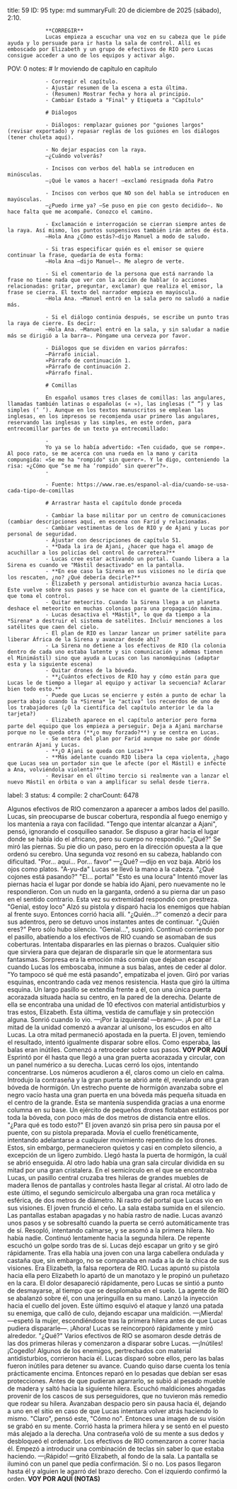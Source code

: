 title:          59
ID:             95
type:           md
summaryFull:    20 de diciembre de 2025 (sábado), 2:10.
                
                **CORREGIR**
                Lucas empieza a escuchar una voz en su cabeza que le pide ayuda y lo persuade para ir hasta la sala de control. Allí es emboscado por Elizabeth y un grupo de efectivos de RIO pero Lucas consigue acceder a uno de los equipos y activar algo.
POV:            0
notes:          # Ir moviendo de capítulo en capítulo
                
                - Corregir el capítulo.
                - Ajustar resumen de la escena a esta última.
                - (Resumen) Mostrar fecha y hora al principio.
                - Cambiar Estado a "Final" y Etiqueta a "Capítulo"
                
                # Diálogos
                
                - Diálogos: remplazar guiones por "guiones largos" (revisar exportado) y repasar reglas de los guiones en los diálogos (tener chuleta aquí).
                
                - No dejar espacios con la raya.
                —¿Cuándo volverás?
                
                - Incisos con verbos del habla se introducen en minúsculas.
                —¡Qué le vamos a hacer! —exclamó resignada doña Patro
                
                - Incisos con verbos que NO son del habla se introducen en mayúsculas.
                —¿Puedo irme ya? —Se puso en pie con gesto decidido—. No hace falta que me acompañe. Conozco el camino.
                
                - Exclamación e interrogación se cierran siempre antes de la raya. Así mismo, los puntos suspensivos también irán antes de ésta.
                —Hola Ana ¿Cómo estás?—dijo Manuel a modo de saludo.
                
                - Si tras especificar quién es el emisor se quiere continuar la frase, quedaría de esta forma:
                —Hola Ana —dijo Manuel—. Me alegro de verte.
                
                - Si el comentario de la persona que está narrando la frase no tiene nada que ver con la acción de hablar (o acciones relacionadas: gritar, preguntar, exclamar) que realiza el emisor, la frase se cierra. El texto del narrador empieza en mayúscula.
                —Hola Ana. —Manuel entró en la sala pero no saludó a nadie más.
                
                - Si el diálogo continúa después, se escribe un punto tras la raya de cierre. Es decir:
                —Hola Ana. —Manuel entró en la sala, y sin saludar a nadie más se dirigió a la barra—. Póngame una cerveza por favor.
                
                - Diálogos que se dividen en varios párrafos:
                —Párrafo inicial.
                »Párrafo de continuación 1.
                »Párrafo de continuación 2.
                »Párrafo final.
                
                # Comillas
                
                En español usamos tres clases de comillas: las angulares, llamadas también latinas o españolas (« »), las inglesas (“ ”) y las simples (‘ ’). Aunque en los textos manuscritos se emplean las inglesas, en los impresos se recomienda usar primero las angulares, reservando las inglesas y las simples, en este orden, para entrecomillar partes de un texto ya entrecomillado:
                
                -
                Yo ya se lo había advertido: «Ten cuidado, que se rompe». Al poco rato, se me acerca con una rueda en la mano y carita compungida: «Se me ha "rompido" sin querer». Y le digo, conteniendo la risa: «¿Cómo que “se me ha ‘rompido’ sin querer”?».
                -
                
                - Fuente: https://www.rae.es/espanol-al-dia/cuando-se-usa-cada-tipo-de-comillas
                
                # Arrastrar hasta el capítulo donde proceda
                
                - Cambiar la base militar por un centro de comunicaciones (cambiar descripciones aquí, en escena con Farid y relacionadas.
                - Cambiar vestimentas de los de RIO y de Ajani y Lucas por personal de seguridad.
                - Ajustar con descripciones de capítulo 51.
                - **Dada la ira de Ajani, ¿hacer que haga el amago de acuchillar a los policías del control de carretera?**
                - Lucas cree estar activando un portal. Cuando libera a la Sirena es cuando ve "Mástil desactivado" en la pantalla.
                - **En ese caso la Sirena en sus visiones no le diría que los rescaten, ¿no? ¿Qué debería decirle?**
                - Elizabeth y personal antidisturbio avanza hacia Lucas. Este vuelve sobre sus pasos y se hace con el guante de la científica, que toma el control.
                - Quitar meteorito. Cuando la Sirena llega a un planeta deshace el meteorito en muchas colonias para una propagación máxima.
                - Lucas desactiva el *Mástil*, lo que da tiempo a la *Sirena* a destruir el sistema de satélites. Incluir menciones a los satélites que caen del cielo.
                - El plan de RIO es lanzar lanzar un primer satélite para liberar África de la Sirena y avanzar desde ahí?
                - La Sirena no detiene a los efectivos de RIO (la colonia dentro de cada uno estaba latente y sin comunicación y ademas tienen el Minimástil) sino que ayuda a Lucas con las nanomáquinas (adaptar esta y la siguiente escena)
                - Quitar drones de la bóveda.
                - **¿Cuántos efectivos de RIO hay y cómo están para que Lucas le de tiempo a llegar al equipo y activar la secuencia? Aclarar bien todo esto.**
                - Puede que Lucas se encierre y estén a punto de echar la puerta abajo cuando la *Sirena* le "activa" los recuerdos de uno de los trabajadores (¿O la científica del capítulo anterior le da la tarjeta?)
                - Elizabeth aparece en el capítulo anterior pero forma parte del equipo que los empieza a perseguir. Deja a Ajani marcharse porque no le queda otra (**¿o muy forzado?**) y se centra en Lucas.
                - Se entera del plan por Farid aunque no sabe por dónde entrarán Ajani y Lucas.
                - **¿O Ajani se queda con Lucas?**
                - **Más adelante cuando RIO libera la cepa violenta, ¿hago que Lucas sea un portador sin que le afecte (por el Mástil) e infecte a Ana, volviéndola violenta?**
                - Revisar en el último tercio si realmente van a lanzar el nuevo Mástil en órbita o van a amplificar su señal desde tierra.
label:          3
status:         4
compile:        2
charCount:      6478


Algunos efectivos de RIO comenzaron a aparecer a ambos lados del pasillo. Lucas, sin preocuparse de buscar cobertura, respondía al fuego enemigo y los mantenía a raya con facilidad.
"Tengo que intentar alcanzar a Ajani", pensó, ignorando el cosquilleo sanador.
Se dispuso a girar hacia el lugar donde se había ido el africano, pero su cuerpo no respondió.
"¿Qué?"
Se miró las piernas. Su pie dio un paso, pero en la dirección opuesta a la que ordenó su cerebro.
Una segunda voz resonó en su cabeza, hablando con dificultad.
"Por... aquí... Por... favor"
—¿Qué? —dijo en voz baja. Abrió los ojos como platos.
"A-yu-da"
Lucas se llevó la mano a la cabeza.
"¿Qué cojones está pasando?"
"El... portal"
"Esto es una locura"
Intentó mover las piernas hacia el lugar por donde se había ido Ajani, pero nuevamente no le respondieron.
Con un nudo en la garganta, ordenó a su pierna dar un paso en el sentido contrario. Esta vez su extremidad respondió con prestreza.
"Genial, estoy loco"
Alzó su pistola y disparó hacia los enemigos que habían al frente suyo. Entonces corrió hacia allí.
"¿Quién...?" comenzó a decir para sus adentros, pero se detuvo unos instantes antes de continuar. "¿Quién eres?"
Pero sólo hubo silencio.
"Genial...", suspiró.
Continuó corriendo por el pasillo, abatiendo a los efectivos de RIO cuando se asomaban de sus coberturas. Intentaba dispararles en las piernas o brazos. Cualquier sitio que sirviera para que dejaran de dispararle sin que le atormentara sus fantasmas.
Sorpresa era la emoción más común que dejaban escapar cuando Lucas los emboscaba, inmune a sus balas, antes de ceder al dolor.
"Yo tampoco sé qué me está pasando", empatizaba el joven.
Giró por varias esquinas, encontrando cada vez menos resistencia.
Hasta que giró la última esquina.
Un largo pasillo se extendía frente a él, con una única puerta acorazada situada hacia su centro, en la pared de la derecha. Delante de ella se encontraba una unidad de 10 efectivos con material antidisturbios y tras estos, Elizabeth.
Esta última, vestida de camuflaje y sin protección alguna. Sonrió cuando lo vio.
—¡Por la izquierda! —bramó—. ¡A por él!
La mitad de la unidad comenzó a avanzar al unísono, los escudos en alto Lucas. La otra mitad permaneció apostada en la puerta.
El joven, temiendo el resultado, intentó igualmente disparar sobre ellos.
Como esperaba, las balas eran inútiles.
Comenzó a retroceder sobre sus pasos.
**VOY POR AQUÍ**
Esprintó por él hasta que llegó a una gran puerta acorazada y circular, con un panel numérico a su derecha.
Lucas cerró los ojos, intentando concentrarse. Los números acudieron a él, claros como un cielo en calma.
Introdujo la contraseña y la gran puerta se abrió ante él, revelando una gran bóveda de hormigón.
Un estrecho puente de hormigón avanzaba sobre el negro vacío hasta una gran puerta en una bóveda más pequeña situada en el centro de la grande. Esta se mantenía suspendida gracias a una enorme columna en su base.
Un ejército de pequeños drones flotaban estáticos por toda la bóveda, con poco más de dos metros de distancia entre ellos.
"¿Para qué es todo esto?"
El joven avanzó sin prisa pero sin pausa por el puente, con su pistola preparada. Movía el cuello frenéticamente, intentando adelantarse a cualquier movimiento repentino de los drones.
Estos, sin embargo, permanecieron quietos y casi en completo silencio, a excepción de un ligero zumbido.
Llegó hasta la puerta de hormigón, la cuál se abrió enseguida.
Al otro lado había una gran sala circular dividida en su mitad por una gran cristalera. En el semicírculo en el que se encontraba Lucas, un pasillo central cruzaba tres hileras de grandes muebles de madera llenos de pantallas y controles hasta llegar al cristal. Al otro lado de este último, el segundo semicírculo albergaba una gran roca metálica y esférica, de dos metros de diámetro.
Ni rastro del portal que Lucas vio en sus visiones. El joven frunció el ceño.
La sala estaba sumida en el silencio. Las pantallas estaban apagadas y no había rastro de nadie. Lucas avanzó unos pasos y se sobresaltó cuando la puerta se cerró automáticamente tras de sí.
Resopló, intentando calmarse, y se asomó a la primera hilera.
No había nadie.
Continuó lentamente hacia la segunda hilera.
De repente escuchó un golpe sordo tras de si.
Lucas dejó escapar un grito y se giró rápidamente. Tras ella había una joven con una larga cabellera ondulada y castaña que, sin embargo, no se comparaba en nada a la de la chica de sus visiones.
Era Elizabeth, la falsa reportera de RIO.
Lucas apuntó su pistola hacia ella pero Elizabeth lo apartó de un manotazo y le propinó un puñetazo en la cara. El dolor desapareció rápidamente, pero Lucas se sintió a punto de desmayarse, al tiempo que se desplomaba en el suelo.
La agente de RIO se abalanzó sobre él, con una jeringuilla en su mano. Lanzó la inyección hacia el cuello del joven.
Este último esquivó el ataque y lanzó una patada su enemiga, que calló de culo, dejando escapar una maldición.
—¡Mierda! —espetó la mujer, escondiéndose tras la primera hilera antes de que Lucas pudiera dispararle—. ¡Ahora!
Lucas se reincorporó rápidamente y miró alrededor.
"¿Qué?"
Varios efectivos de RIO se asomaron desde detrás de las dos primeras hileras y comenzaron a disparar sobre Lucas.
—¡Inútiles! ¡Cogedlo!
Algunos de los enemigos, pertrechados con material antidisturbios, corrieron hacia él.
Lucas disparó sobre ellos, pero las balas fueron inútiles para detener su avance. Cuando quiso darse cuenta los tenía prácticamente encima.
Entonces reparó en lo pesadas que debían ser esas protecciones.
Antes de que pudieran agarrarlo, se subió al pesado mueble de madera y saltó hacia la siguiente hilera. Escuchó maldiciones ahogadas provenir de los cascos de sus perseguidores, que no tuvieron más remedio que rodear su hilera.
Avanzaban despacio pero sin pausa hacia él, dejando a uno en el sitio en caso de que Lucas intentara volver atrás haciendo lo mismo.
"Claro", pensó este, "Cómo no".
Entonces una imagen de su visión se grabó en su mente.
Corrió hasta la primera hilera y se sentó en el puesto más alejado a la derecha. Una contraseña voló de su mente a sus dedos y desbloqueó el ordenador.
Los efectivos de RIO comenzaron a correr hacia él.
Empezó a introducir una combinación de teclas sin saber lo que estaba haciendo.
—¡Rápido! —gritó Elizabeth, al fondo de la sala.
La pantalla se iluminó con un panel que pedía confirmación. Sí o no.
Los pasos llegaron hasta él y alguien le agarró del brazo derecho.
Con el izquierdo confirmó la orden.
**VOY POR AQUÍ (NOTAS)**